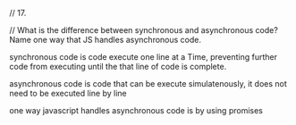 // 17.

// What is the difference between synchronous and asynchronous code? Name one way that JS handles asynchronous code. 

synchronous code is code execute one line at a Time, preventing further code from executing until the that line of code is complete.

asynchronous code is code that can be execute simulatenously, it does not need to be executed line by line

one way javascript handles asynchronous code is by using promises